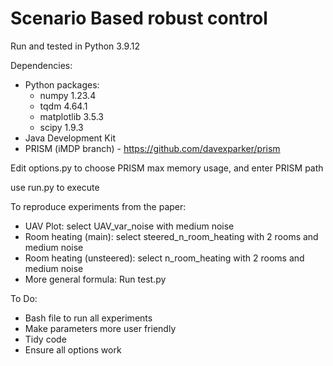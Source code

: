 # Scenario Based robust control

Run and tested in Python 3.9.12

Dependencies:
- Python packages:
    - numpy 1.23.4
    - tqdm 4.64.1
    - matplotlib 3.5.3
    - scipy 1.9.3
- Java Development Kit
- PRISM (iMDP branch) - https://github.com/davexparker/prism

Edit options.py to choose PRISM max memory usage, and enter PRISM path

use run.py to execute

To reproduce experiments from the paper:

- UAV Plot: select UAV\_var\_noise with medium noise
- Room heating (main): select steered\_n\_room\_heating with 2 rooms and medium noise
- Room heating (unsteered): select n\_room\_heating with 2 rooms and medium noise
- More general formula: Run test.py 

To Do:
- Bash file to run all experiments
- Make parameters more user friendly
- Tidy code
- Ensure all options work
